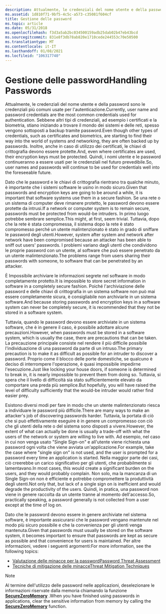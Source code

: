 ```yaml
---
description: Attualmente, le credenziali del nome utente e della password sono le credenziali più comuni usate per l'autenticazione.
ms.assetid: 1d810f71-9bf5-4c5c-a573-c35081f604cf
title: Gestione delle password
ms.topic: article
ms.date: 05/31/2018
ms.openlocfilehash: f3d3a5ab2bc034500159adb25dab02b47eb43bcd
ms.sourcegitcommit: 831e8f3db78ab820e1710cede244553c70e50500
ms.translationtype: MT
ms.contentlocale: it-IT
ms.lasthandoff: 01/08/2021
ms.locfileid: "106317740"
---
```

# <a name="handling-passwords"></a><span data-ttu-id="6b112-103">Gestione delle password</span><span class="sxs-lookup"><span data-stu-id="6b112-103">Handling Passwords</span></span>

<span data-ttu-id="6b112-104">Attualmente, le credenziali del nome utente e della password sono le credenziali più comuni usate per l'autenticazione.</span><span class="sxs-lookup"><span data-stu-id="6b112-104">Currently, user name and password credentials are the most common credentials used for authentication.</span></span> <span data-ttu-id="6b112-105">Sebbene altri tipi di credenziali, ad esempio i certificati e la biometria, stiano iniziando a trovare il mondo dei sistemi e delle reti, spesso vengono sottoposti a backup tramite password.</span><span class="sxs-lookup"><span data-stu-id="6b112-105">Even though other types of credentials, such as certificates and biometrics, are starting to find their way into the world of systems and networking, they are often backed up by passwords.</span></span> <span data-ttu-id="6b112-106">Inoltre, anche in caso di utilizzo dei certificati, le chiavi di crittografia devono essere protette.</span><span class="sxs-lookup"><span data-stu-id="6b112-106">And, even where certificates are used, their encryption keys must be protected.</span></span> <span data-ttu-id="6b112-107">Quindi, i nomi utente e le password continueranno a essere usati per le credenziali nel futuro prevedibile.</span><span class="sxs-lookup"><span data-stu-id="6b112-107">So, user names and passwords will continue to be used for credentials well into the foreseeable future.</span></span>

<span data-ttu-id="6b112-108">Dato che le password e le chiavi di crittografia rientrano tra qualche minuto, è importante che i sistemi software le usino in modo sicuro.</span><span class="sxs-lookup"><span data-stu-id="6b112-108">Given that passwords and encryption keys are going to be around a while, it is important that software systems use them in a secure fashion.</span></span> <span data-ttu-id="6b112-109">Se una rete o un sistema di computer deve rimanere protetto, le password devono essere protette da intrusi.</span><span class="sxs-lookup"><span data-stu-id="6b112-109">If a network or computer system is to remain secure, passwords must be protected from would-be intruders.</span></span> <span data-ttu-id="6b112-110">In primo luogo potrebbe sembrare semplice.</span><span class="sxs-lookup"><span data-stu-id="6b112-110">This might, at first, seem trivial.</span></span> <span data-ttu-id="6b112-111">Tuttavia, dopo che la rete è stata compromessa, il sistema dopo la rete è stato compromesso perché un utente malintenzionato è stato in grado di sniffare le password degli utenti.</span><span class="sxs-lookup"><span data-stu-id="6b112-111">However, system after system and network after network have been compromised because an attacker has been able to sniff out users' passwords.</span></span> <span data-ttu-id="6b112-112">I problemi variano dagli utenti che condividono le proprie password con un utente, al software che può essere penetrato da un utente malintenzionato.</span><span class="sxs-lookup"><span data-stu-id="6b112-112">The problems range from users sharing their passwords with someone, to software that can be penetrated by an attacker.</span></span>

<span data-ttu-id="6b112-113">È Impossibile archiviare le informazioni segrete nel software in modo completamente protetto.</span><span class="sxs-lookup"><span data-stu-id="6b112-113">It is impossible to store secret information in software in a completely secure fashion.</span></span> <span data-ttu-id="6b112-114">Poiché l'archiviazione delle password e delle chiavi di crittografia in un sistema software non può mai essere completamente sicura, è consigliabile non archiviarle in un sistema software.</span><span class="sxs-lookup"><span data-stu-id="6b112-114">And because storing passwords and encryption keys in a software system can never be completely secure, it is recommended that they not be stored in a software system.</span></span>

<span data-ttu-id="6b112-115">Tuttavia, quando le password devono essere archiviate in un sistema software, che è in genere il caso, è possibile adottare alcune precauzioni.</span><span class="sxs-lookup"><span data-stu-id="6b112-115">However, when passwords must be stored in a software system, which is usually the case, there are precautions that can be taken.</span></span> <span data-ttu-id="6b112-116">La precauzione principale consiste nel rendere il più difficile possibile l'individuazione di una password da parte di un intruso.</span><span class="sxs-lookup"><span data-stu-id="6b112-116">The primary precaution is to make it as difficult as possible for an intruder to discover a password.</span></span> <span data-ttu-id="6b112-117">Proprio come il blocco delle porte domestiche, se qualcuno è deciso di interrompere l'operazione, è quasi impossibile impedirne l'esecuzione.</span><span class="sxs-lookup"><span data-stu-id="6b112-117">Just like locking your house doors, if someone is determined to break in, it is nearly impossible to prevent them from doing so.</span></span> <span data-ttu-id="6b112-118">Tuttavia, si spera che il livello di difficoltà sia stato sufficientemente elevato da comportare una preda più semplice.</span><span class="sxs-lookup"><span data-stu-id="6b112-118">But hopefully, you will have raised the level of difficulty sufficiently that the would-be intruder would rather find easier prey.</span></span>

<span data-ttu-id="6b112-119">Esistono diversi modi per fare in modo che un utente malintenzionato riesca a individuare le password più difficile.</span><span class="sxs-lookup"><span data-stu-id="6b112-119">There are many ways to make an attacker's job of discovering passwords harder.</span></span> <span data-ttu-id="6b112-120">Tuttavia, la portata di ciò che si può effettivamente eseguire è in genere un compromesso con ciò che gli utenti della rete o del sistema sono disposti a vivere.</span><span class="sxs-lookup"><span data-stu-id="6b112-120">However, the extent of what can actually be done is usually a trade-off with what the users of the network or system are willing to live with.</span></span> <span data-ttu-id="6b112-121">Ad esempio, nel caso in cui non venga usato "Single Sign-on" e all'utente viene richiesta una password ogni volta che viene avviata un'applicazione.</span><span class="sxs-lookup"><span data-stu-id="6b112-121">For example, take the case where "single sign on" is not used, and the user is prompted for a password every time an application is started.</span></span> <span data-ttu-id="6b112-122">Nella maggior parte dei casi, ciò creerebbe un carico significativo per gli utenti, che probabilmente si lamentavano.</span><span class="sxs-lookup"><span data-stu-id="6b112-122">In most cases, this would create a significant burden on the users, and they would probably complain.</span></span> <span data-ttu-id="6b112-123">Non solo, ma la mancanza di un Single Sign-on non è efficiente e potrebbe compromettere la produttività degli utenti.</span><span class="sxs-lookup"><span data-stu-id="6b112-123">Not only that, but lack of a single sign on is inefficient and would degrade the productivity of the users.</span></span> <span data-ttu-id="6b112-124">Quindi, in pratica, una password non viene in genere raccolta da un utente tranne al momento dell'accesso.</span><span class="sxs-lookup"><span data-stu-id="6b112-124">So, practically speaking, a password generally is not collected from a user except at the time of log on.</span></span>

<span data-ttu-id="6b112-125">Dato che le password devono essere in genere archiviate nel sistema software, è importante assicurarsi che le password vengano mantenute nel modo più sicuro possibile e che la convenienza per gli utenti venga mantenuta.</span><span class="sxs-lookup"><span data-stu-id="6b112-125">Given that passwords must usually be stored on the software system, it becomes important to ensure that passwords are kept as secure as possible and that convenience for users is maintained.</span></span> <span data-ttu-id="6b112-126">Per altre informazioni, vedere i seguenti argomenti:</span><span class="sxs-lookup"><span data-stu-id="6b112-126">For more information, see the following topics:</span></span>

-   [<span data-ttu-id="6b112-127">Valutazione delle minacce per la password</span><span class="sxs-lookup"><span data-stu-id="6b112-127">Password Threat Assessment</span></span>](password-threat-assessment.md)
-   [<span data-ttu-id="6b112-128">Tecniche di mitigazione delle minacce</span><span class="sxs-lookup"><span data-stu-id="6b112-128">Threat Mitigation Techniques</span></span>](threat-mitigation-techniques.md)

> [!Note]  
> <span data-ttu-id="6b112-129">Al termine dell'utilizzo delle password nelle applicazioni, deselezionare le informazioni riservate dalla memoria chiamando la funzione [**SecureZeroMemory**](/previous-versions/windows/desktop/legacy/aa366877(v=vs.85)) .</span><span class="sxs-lookup"><span data-stu-id="6b112-129">When you have finished using passwords in applications, clear the sensitive information from memory by calling the [**SecureZeroMemory**](/previous-versions/windows/desktop/legacy/aa366877(v=vs.85)) function.</span></span>

 

 

 
